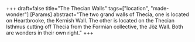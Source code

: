+++
draft=false
title="The Thecian Walls"
tags=["location", "made-wonder"]
[Params]
  abstract="The two grand walls of Thecia, one is located on Heartbrooke, the Kernish Wall. The other is located on the Thecian Isthmus cutting off Thecia from the Formian collective, the Jöz Wall. Both are wonders in their own right."
+++
